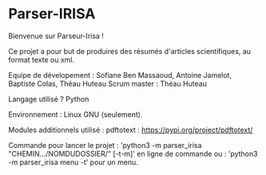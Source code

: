 # Parser-IRISA

Bienvenue sur Parseur-Irisa !

Ce projet a pour but de produires des résumés d'articles scientifiques, au format texte ou xml.

Equipe de dévelopement : Sofiane Ben Massaoud, Antoine Jamelot, Baptiste Colas, Théau Huteau
Scrum master : Théau Huteau

Langage utilisé ?
Python

Environnement : Linux GNU (seulement).

Modules additionnels utilisé : pdftotext : https://pypi.org/project/pdftotext/  

Commande pour lancer le projet : 'python3 -m parser_irisa "CHEMIN.../NOMDUDOSSIER/" [-t-m]' en ligne de commande 
ou   : 'python3 -m parser_irisa menu -t' pour un menu.

